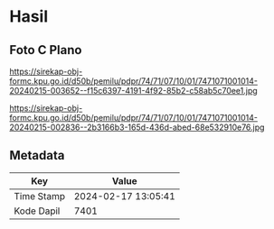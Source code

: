 # Hasil

## Foto C Plano

https://sirekap-obj-formc.kpu.go.id/d50b/pemilu/pdpr/74/71/07/10/01/7471071001014-20240215-003652--f15c6397-4191-4f92-85b2-c58ab5c70ee1.jpg

https://sirekap-obj-formc.kpu.go.id/d50b/pemilu/pdpr/74/71/07/10/01/7471071001014-20240215-002836--2b3166b3-165d-436d-abed-68e532910e76.jpg


## Metadata

| Key        | Value               |
| ---------- | ------------------- |
| Time Stamp | 2024-02-17 13:05:41 |
| Kode Dapil | 7401                |



